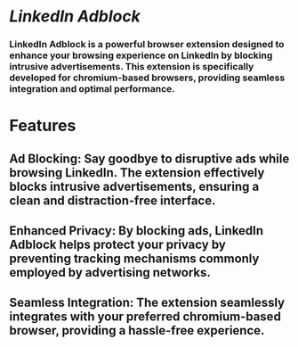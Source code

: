 # *_LinkedIn Adblock_*
### LinkedIn Adblock is a powerful browser extension designed to enhance your browsing experience on LinkedIn by blocking intrusive advertisements. This extension is specifically developed for chromium-based browsers, providing seamless integration and optimal performance.

# **Features**
## Ad Blocking: Say goodbye to disruptive ads while browsing LinkedIn. The extension effectively blocks intrusive advertisements, ensuring a clean and distraction-free interface.

## Enhanced Privacy: By blocking ads, LinkedIn Adblock helps protect your privacy by preventing tracking mechanisms commonly employed by advertising networks.

## Seamless Integration: The extension seamlessly integrates with your preferred chromium-based browser, providing a hassle-free experience.
